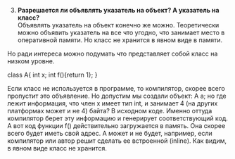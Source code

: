 3. **Разрешается ли объявлять указатель на объект? А указатель на класс?**  
Объявлять указатель на объект конечно же можно. Теоретически можно объявить указатель на все что угодно, что занимает место в оперативной памяти. Но класс не хранится в явном виде в памяти.

Но ради интереса можно подумать что представляет собой класс на низком уровне.

class A{
int x;
int f(){return 1};
}

Если класс не используется в программе, то компилятор, скорее всего пропустит это объявление. Но допустим мы создали объект: A a; но где лежит информация, что член x имеет тип int, и занимает 4 (на других платформах может и не 4) байта? В исходном коде. Именно оттуда компилятор берет эту информацию и генерирует соответствующий код.
А вот код функции f() действительно загружается в память. Она скорее всего будет иметь свой адрес. А может и не будет, например, если компилятор или автор решит сделать ее встроенной (inline).
Как видим, в явном виде класс не хранится.
